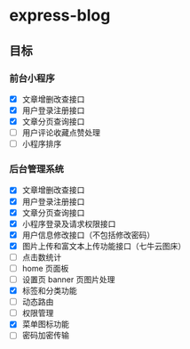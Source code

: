 # express-blog

## 目标

### 前台小程序

- [x] 文章增删改查接口
- [x] 用户登录注册接口
- [x] 文章分页查询接口
- [ ] 用户评论收藏点赞处理
- [ ] 小程序排序

### 后台管理系统

- [x] 文章增删改查接口
- [x] 用户登录注册接口
- [x] 文章分页查询接口
- [x] 小程序登录及请求权限接口
- [x] 用户信息修改接口（不包括修改密码）
- [x] 图片上传和富文本上传功能接口（七牛云图床）
- [ ] 点击数统计
- [ ] home 页面板
- [ ] 设置页 banner 页图片处理
- [x] 标签和分类功能
- [ ] 动态路由
- [ ] 权限管理
- [x] 菜单图标功能
- [ ] 密码加密传输
